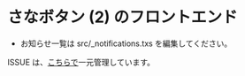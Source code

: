 # さなボタン (2) のフロントエンド

- お知らせ一覧は src/_notifications.txs を編集してください。

ISSUE は、[こちらで](https://github.com/sanabutton/sanabutton.github.io/issues)一元管理しています。
